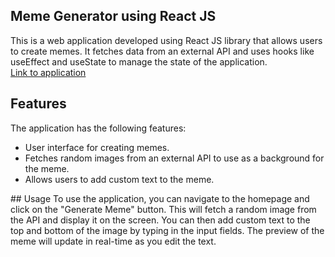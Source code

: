 ## Meme Generator using React JS

This is a web application developed using React JS library that allows users to create memes. It fetches data from an external API and uses hooks like useEffect and useState to manage the state of the application.
<br/>
<a href=https://damymeister.github.io/memegenerator/>Link to application</a>

## Features

The application has the following features:
<ul>
<li>User interface for creating memes.</li>
<li>Fetches random images from an external API to use as a background for the meme.</li>
<li>Allows users to add custom text to the meme.</li>
</ul>
## Usage
To use the application, you can navigate to the homepage and click on the "Generate Meme" button. This will fetch a random image from the API and display it on the screen.
You can then add custom text to the top and bottom of the image by typing in the input fields. The preview of the meme will update in real-time as you edit the text.
